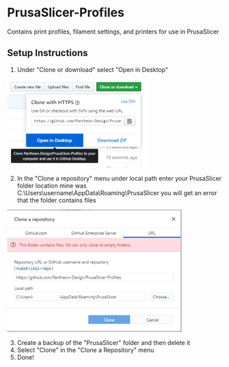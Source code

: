 # PrusaSlicer-Profiles
Contains print profiles, filament settings, and printers for use in PrusaSlicer 

Setup Instructions
---------------------------
1. Under "Clone or download" select "Open in Desktop"

![](images/open-in-desktop.png)

2. In the "Clone a repository" menu under local path enter your PrusaSlicer folder location
      mine was C:\Users\username\AppData\Roaming\PrusaSlicer
      you will get an error that the folder contains files
      
![](images/clone-a-repository.png)

3. Create a backup of the "PrusaSlicer" folder and then delete it
4. Select "Clone" in the "Clone a Repository" menu
5. Done!
